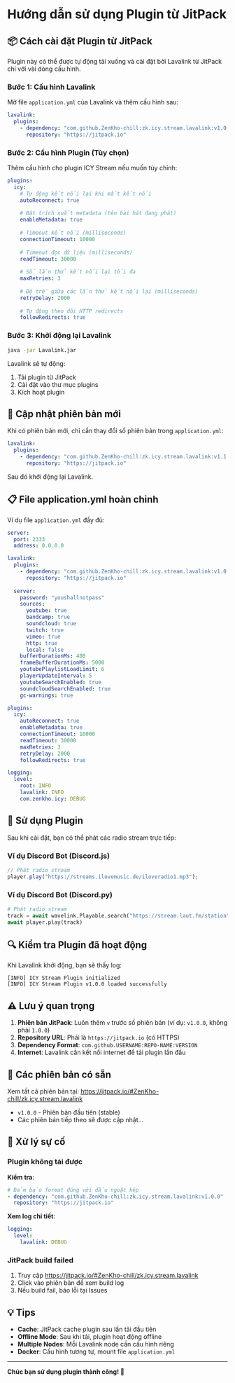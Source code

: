 # Hướng dẫn sử dụng Plugin từ JitPack

## 📦 Cách cài đặt Plugin từ JitPack

Plugin này có thể được tự động tải xuống và cài đặt bởi Lavalink từ JitPack chỉ với vài dòng cấu hình.

### Bước 1: Cấu hình Lavalink

Mở file `application.yml` của Lavalink và thêm cấu hình sau:

```yaml
lavalink:
  plugins:
    - dependency: "com.github.ZenKho-chill:zk.icy.stream.lavalink:v1.0.0"
      repository: "https://jitpack.io"
```

### Bước 2: Cấu hình Plugin (Tùy chọn)

Thêm cấu hình cho plugin ICY Stream nếu muốn tùy chỉnh:

```yaml
plugins:
  icy:
    # Tự động kết nối lại khi mất kết nối
    autoReconnect: true
    
    # Bật trích xuất metadata (tên bài hát đang phát)
    enableMetadata: true
    
    # Timeout kết nối (milliseconds)
    connectionTimeout: 10000
    
    # Timeout đọc dữ liệu (milliseconds)
    readTimeout: 30000
    
    # Số lần thử kết nối lại tối đa
    maxRetries: 3
    
    # Độ trễ giữa các lần thử kết nối lại (milliseconds)
    retryDelay: 2000
    
    # Tự động theo dõi HTTP redirects
    followRedirects: true
```

### Bước 3: Khởi động lại Lavalink

```bash
java -jar Lavalink.jar
```

Lavalink sẽ tự động:
1. Tải plugin từ JitPack
2. Cài đặt vào thư mục plugins
3. Kích hoạt plugin

## 🔄 Cập nhật phiên bản mới

Khi có phiên bản mới, chỉ cần thay đổi số phiên bản trong `application.yml`:

```yaml
lavalink:
  plugins:
    - dependency: "com.github.ZenKho-chill:zk.icy.stream.lavalink:v1.1.0"  # Đổi từ v1.0.0 → v1.1.0
      repository: "https://jitpack.io"
```

Sau đó khởi động lại Lavalink.

## 📋 File application.yml hoàn chỉnh

Ví dụ file `application.yml` đầy đủ:

```yaml
server:
  port: 2333
  address: 0.0.0.0

lavalink:
  plugins:
    - dependency: "com.github.ZenKho-chill:zk.icy.stream.lavalink:v1.0.0"
      repository: "https://jitpack.io"
  
  server:
    password: "youshallnotpass"
    sources:
      youtube: true
      bandcamp: true
      soundcloud: true
      twitch: true
      vimeo: true
      http: true
      local: false
    bufferDurationMs: 400
    frameBufferDurationMs: 5000
    youtubePlaylistLoadLimit: 6
    playerUpdateInterval: 5
    youtubeSearchEnabled: true
    soundcloudSearchEnabled: true
    gc-warnings: true

plugins:
  icy:
    autoReconnect: true
    enableMetadata: true
    connectionTimeout: 10000
    readTimeout: 30000
    maxRetries: 3
    retryDelay: 2000
    followRedirects: true

logging:
  level:
    root: INFO
    lavalink: INFO
    com.zenkho.icy: DEBUG
```

## 🎯 Sử dụng Plugin

Sau khi cài đặt, bạn có thể phát các radio stream trực tiếp:

### Ví dụ Discord Bot (Discord.js)

```javascript
// Phát radio stream
player.play("https://streams.ilovemusic.de/iloveradio1.mp3");
```

### Ví dụ Discord Bot (Discord.py)

```python
# Phát radio stream
track = await wavelink.Playable.search("https://stream.laut.fm/station")
await player.play(track)
```

## 🔍 Kiểm tra Plugin đã hoạt động

Khi Lavalink khởi động, bạn sẽ thấy log:

```
[INFO] ICY Stream Plugin initialized
[INFO] ICY Stream Plugin v1.0.0 loaded successfully
```

## ⚠️ Lưu ý quan trọng

1. **Phiên bản JitPack**: Luôn thêm `v` trước số phiên bản (ví dụ: `v1.0.0`, không phải `1.0.0`)
2. **Repository URL**: Phải là `https://jitpack.io` (có HTTPS)
3. **Dependency Format**: `com.github.USERNAME:REPO-NAME:VERSION`
4. **Internet**: Lavalink cần kết nối internet để tải plugin lần đầu

## 🚀 Các phiên bản có sẵn

Xem tất cả phiên bản tại: https://jitpack.io/#ZenKho-chill/zk.icy.stream.lavalink

- `v1.0.0` - Phiên bản đầu tiên (stable)
- Các phiên bản tiếp theo sẽ được cập nhật...

## 🐛 Xử lý sự cố

### Plugin không tải được

**Kiểm tra**:
```yaml
# Đảm bảo format đúng với dấu ngoặc kép
- dependency: "com.github.ZenKho-chill:zk.icy.stream.lavalink:v1.0.0"
  repository: "https://jitpack.io"
```

**Xem log chi tiết**:
```yaml
logging:
  level:
    lavalink: DEBUG
```

### JitPack build failed

1. Truy cập https://jitpack.io/#ZenKho-chill/zk.icy.stream.lavalink
2. Click vào phiên bản để xem build log
3. Nếu build fail, báo lỗi tại Issues

## 💡 Tips

- **Cache**: JitPack cache plugin sau lần tải đầu tiên
- **Offline Mode**: Sau khi tải, plugin hoạt động offline
- **Multiple Nodes**: Mỗi Lavalink node cần cấu hình riêng
- **Docker**: Cấu hình tương tự, mount file `application.yml`

---

**Chúc bạn sử dụng plugin thành công! 🎵**
